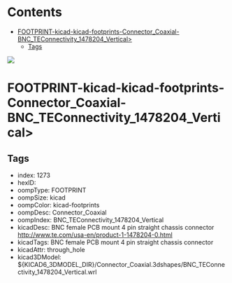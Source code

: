 



Contents
========

* [FOOTPRINT-kicad-kicad-footprints-Connector_Coaxial-BNC_TEConnectivity_1478204_Vertical>](#footprint-kicad-kicad-footprints-connector_coaxial-bnc_teconnectivity_1478204_vertical)
	* [Tags](#tags)
  
![][im]
# FOOTPRINT-kicad-kicad-footprints-Connector_Coaxial-BNC_TEConnectivity_1478204_Vertical>

## Tags

- index: 1273
- hexID: 
- oompType: FOOTPRINT
- oompSize: kicad
- oompColor: kicad-footprints
- oompDesc: Connector_Coaxial
- oompIndex: BNC_TEConnectivity_1478204_Vertical
- kicadDesc: BNC female PCB mount 4 pin straight chassis connector http://www.te.com/usa-en/product-1-1478204-0.html
- kicadTags: BNC female PCB mount 4 pin straight chassis connector
- kicadAttr: through_hole
- kicad3DModel: ${KICAD6_3DMODEL_DIR}/Connector_Coaxial.3dshapes/BNC_TEConnectivity_1478204_Vertical.wrl



[im]: image.png
